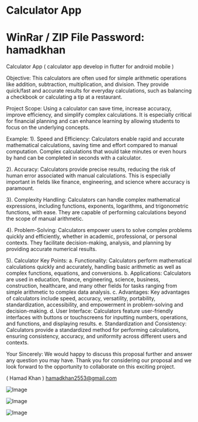 # Calculator App
# WinRar / ZIP File Password: hamadkhan
Calculator App ( calculator app develop in flutter for android mobile )

Objective:
This calculators are often used for simple arithmetic operations like addition, subtraction, multiplication, and division. They provide quick/fast and accurate results for everyday calculations, such as balancing a checkbook or calculating a tip at a restaurant.

Project Scope:
Using a calculator can save time, increase accuracy, improve efficiency, and simplify complex calculations. It is especially critical for financial planning and can enhance learning by allowing students to focus on the underlying concepts.

Example:
1). Speed and Efficiency: Calculators enable rapid and accurate mathematical calculations, saving time and effort compared to manual computation. Complex calculations that would take minutes or even hours by hand can be completed in seconds with a calculator.

2). Accuracy: Calculators provide precise results, reducing the risk of human error associated with manual calculations. This is especially important in fields like finance, engineering, and science where accuracy is paramount.

3). Complexity Handling: Calculators can handle complex mathematical expressions, including functions, exponents, logarithms, and trigonometric functions, with ease. They are capable of performing calculations beyond the scope of manual arithmetic.

4). Problem-Solving: Calculators empower users to solve complex problems quickly and efficiently, whether in academic, professional, or personal contexts. They facilitate decision-making, analysis, and planning by providing accurate numerical results.

5). Calculator Key Points: a. Functionality: Calculators perform mathematical calculations quickly and accurately, handling basic arithmetic as well as complex functions, equations, and conversions. b. Applications: Calculators are used in education, finance, engineering, science, business, construction, healthcare, and many other fields for tasks ranging from simple arithmetic to complex data analysis. c. Advantages: Key advantages of calculators include speed, accuracy, versatility, portability, standardization, accessibility, and empowerment in problem-solving and decision-making. d. User Interface: Calculators feature user-friendly interfaces with buttons or touchscreens for inputting numbers, operations, and functions, and displaying results. e. Standardization and Consistency: Calculators provide a standardized method for performing calculations, ensuring consistency, accuracy, and uniformity across different users and contexts.

Your Sincerely: We would happy to discuss this proposal further and answer any question you may have. Thank you for considering our proposal and we look forward to the opportunity to collaborate on this exciting project.

( Hamad Khan ) hamadkhan2553@gmail.com

![Image](https://github.com/user-attachments/assets/9d14c8ed-7afb-4ec9-8435-f5c4454a7622)

![Image](https://github.com/user-attachments/assets/08b2f99c-b056-4bf8-a34f-09746564821f)

![Image](https://github.com/user-attachments/assets/53e80c06-92a6-4dfb-9966-b2334a361877)
